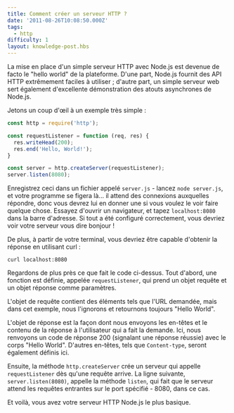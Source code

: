 ```yaml
---
title: Comment créer un serveur HTTP ?
date: '2011-08-26T10:08:50.000Z'
tags:
  - http
difficulty: 1
layout: knowledge-post.hbs
---
```


La mise en place d'un simple serveur HTTP avec Node.js est devenue de facto le "hello world" de la plateforme. D'une part, Node.js fournit des API HTTP extrêmement faciles à utiliser ; d'autre part, un simple serveur web sert également d'excellente démonstration des atouts asynchrones de Node.js.

Jetons un coup d'œil à un exemple très simple :

```javascript
const http = require('http');

const requestListener = function (req, res) {
  res.writeHead(200);
  res.end('Hello, World!');
}

const server = http.createServer(requestListener);
server.listen(8080);
```

Enregistrez ceci dans un fichier appelé `server.js` - lancez `node server.js`, et votre programme se figera là... il attend des connexions auxquelles répondre, donc vous devrez lui en donner une si vous voulez le voir faire quelque chose. Essayez d'ouvrir un navigateur, et tapez `localhost:8080` dans la barre d'adresse. Si tout a été configuré correctement, vous devriez voir votre serveur vous dire bonjour !

De plus, à partir de votre terminal, vous devriez être capable d'obtenir la réponse en utilisant curl :

```
curl localhost:8080
```

Regardons de plus près ce que fait le code ci-dessus. Tout d'abord, une fonction est définie, appelée `requestListener`, qui prend un objet requête et un objet réponse comme paramètres.

L'objet de requête contient des éléments tels que l'URL demandée, mais dans cet exemple, nous l'ignorons et retournons toujours "Hello World".

L'objet de réponse est la façon dont nous envoyons les en-têtes et le contenu de la réponse à l'utilisateur qui a fait la demande. Ici, nous renvoyons un code de réponse 200 (signalant une réponse réussie) avec le corps "Hello World". D'autres en-têtes, tels que `Content-type`, seront également définis ici.

Ensuite, la méthode `http.createServer` crée un serveur qui appelle `requestListener` dès qu'une requête arrive. La ligne suivante, `server.listen(8080)`, appelle la méthode `listen`, qui fait que le serveur attend les requêtes entrantes sur le port spécifié - 8080, dans ce cas.

Et voilà, vous avez votre serveur HTTP Node.js le plus basique.
